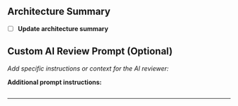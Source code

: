## Architecture Summary

- [ ] **Update architecture summary**

## Custom AI Review Prompt (Optional)

_Add specific instructions or context for the AI reviewer:_

**Additional prompt instructions:**

```

```

---
